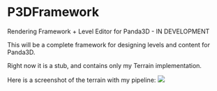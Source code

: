 # P3DFramework
Rendering Framework + Level Editor for Panda3D - IN DEVELOPMENT

This will be a complete framework for designing levels and content for 
Panda3D.

Right now it is a stub, and contains only my Terrain implementation.

Here is a screenshot of the terrain with my pipeline:
<img src="http://fs5.directupload.net/images/151201/thhfy5nh.png">
